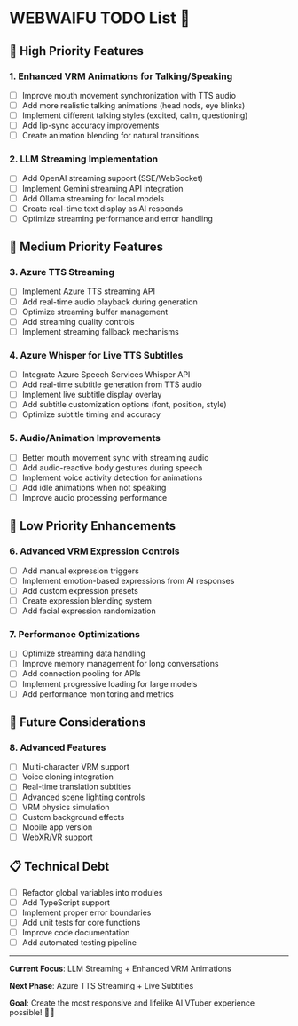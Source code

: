 # WEBWAIFU TODO List 📝

## 🚀 High Priority Features

### 1. Enhanced VRM Animations for Talking/Speaking
- [ ] Improve mouth movement synchronization with TTS audio
- [ ] Add more realistic talking animations (head nods, eye blinks)
- [ ] Implement different talking styles (excited, calm, questioning)
- [ ] Add lip-sync accuracy improvements
- [ ] Create animation blending for natural transitions

### 2. LLM Streaming Implementation
- [ ] Add OpenAI streaming support (SSE/WebSocket)
- [ ] Implement Gemini streaming API integration
- [ ] Add Ollama streaming for local models
- [ ] Create real-time text display as AI responds
- [ ] Optimize streaming performance and error handling

## 🔧 Medium Priority Features

### 3. Azure TTS Streaming
- [ ] Implement Azure TTS streaming API
- [ ] Add real-time audio playback during generation
- [ ] Optimize streaming buffer management
- [ ] Add streaming quality controls
- [ ] Implement streaming fallback mechanisms

### 4. Azure Whisper for Live TTS Subtitles
- [ ] Integrate Azure Speech Services Whisper API
- [ ] Add real-time subtitle generation from TTS audio
- [ ] Implement live subtitle display overlay
- [ ] Add subtitle customization options (font, position, style)
- [ ] Optimize subtitle timing and accuracy

### 5. Audio/Animation Improvements
- [ ] Better mouth movement sync with streaming audio
- [ ] Add audio-reactive body gestures during speech
- [ ] Implement voice activity detection for animations
- [ ] Add idle animations when not speaking
- [ ] Improve audio processing performance

## 🎯 Low Priority Enhancements

### 6. Advanced VRM Expression Controls
- [ ] Add manual expression triggers
- [ ] Implement emotion-based expressions from AI responses
- [ ] Add custom expression presets
- [ ] Create expression blending system
- [ ] Add facial expression randomization

### 7. Performance Optimizations
- [ ] Optimize streaming data handling
- [ ] Improve memory management for long conversations
- [ ] Add connection pooling for APIs
- [ ] Implement progressive loading for large models
- [ ] Add performance monitoring and metrics

## 🔮 Future Considerations

### 8. Advanced Features
- [ ] Multi-character VRM support
- [ ] Voice cloning integration
- [ ] Real-time translation subtitles
- [ ] Advanced scene lighting controls
- [ ] VRM physics simulation
- [ ] Custom background effects
- [ ] Mobile app version
- [ ] WebXR/VR support

## 📋 Technical Debt
- [ ] Refactor global variables into modules
- [ ] Add TypeScript support
- [ ] Implement proper error boundaries
- [ ] Add unit tests for core functions
- [ ] Improve code documentation
- [ ] Add automated testing pipeline

---

**Current Focus**: LLM Streaming + Enhanced VRM Animations

**Next Phase**: Azure TTS Streaming + Live Subtitles

**Goal**: Create the most responsive and lifelike AI VTuber experience possible! 🤖💖